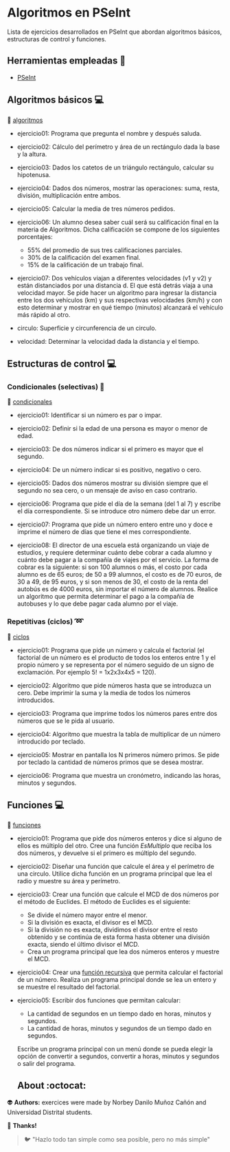 # Algoritmos en PSeInt

Lista de ejercicios desarrollados en PSeInt que abordan algoritmos básicos, estructuras de control y funciones.

## Herramientas empleadas :bookmark_tabs:

- [PSeInt](https://pseint.sourceforge.net)

## Algoritmos básicos 💻

:open_file_folder: [algoritmos](https://github.com/norbeydanilo/algoritmos-pseint/tree/main/algoritmos)

- ejercicio01: Programa que pregunta el nombre y después saluda.

- ejercicio02: Cálculo del perímetro y área de un rectángulo dada la base y la altura.

- ejercicio03: Dados los catetos de un triángulo rectángulo, calcular su hipotenusa.

- ejercicio04: Dados dos números, mostrar las operaciones: suma, resta, división, multiplicación entre ambos.

- ejercicio05: Calcular la media de tres números pedidos.

- ejercicio06: Un alumno desea saber cuál será su calificación final en la materia de Algoritmos. Dicha calificación se compone de los siguientes porcentajes:

  - 55% del promedio de sus tres calificaciones parciales.
  - 30% de la calificación del examen final.
  - 15% de la calificación de un trabajo final.

- ejercicio07: Dos vehículos viajan a diferentes velocidades (v1 y v2) y están distanciados por una distancia d. El que está detrás viaja a una velocidad mayor. Se pide hacer un algoritmo para ingresar la distancia entre los dos vehículos (km) y sus respectivas velocidades (km/h) y con esto determinar y mostrar en qué tiempo (minutos) alcanzará el vehículo más rápido al otro.

- circulo: Superficie y circunferencia de un circulo.

- velocidad: Determinar la velocidad dada la distancia y el tiempo.

## Estructuras de control 💻

### Condicionales (selectivas) :pushpin:

:open_file_folder: [condicionales](https://github.com/norbeydanilo/algoritmos-pseint/tree/main/condicionales)

- ejercicio01: Identificar si un número es par o impar.

- ejercicio02: Definir si la edad de una persona es mayor o menor de edad.

- ejercicio03: De dos números indicar si el primero es mayor que el segundo.

- ejercicio04: De un número indicar si es positivo, negativo o cero.

- ejercicio05: Dados dos números mostrar su división siempre que el segundo no sea cero, o un mensaje de aviso en caso contrario.

- ejercicio06: Programa que pide el día de la semana (del 1 al 7) y escribe el día correspondiente. Si se introduce otro número debe dar un error.

- ejercicio07: Programa que pide un número entero entre uno y doce e imprime el número de días que tiene el mes correspondiente.

- ejercicio08: El director de una escuela está organizando un viaje de estudios, y requiere determinar cuánto debe cobrar a cada alumno y cuánto debe pagar a la compañía de viajes por el servicio. La forma de cobrar es la siguiente: si son 100 alumnos o más, el costo por cada alumno es de 65 euros; de 50 a 99 alumnos, el costo es de 70 euros, de 30 a 49, de 95 euros, y si son menos de 30, el costo de la renta del autobús es de 4000 euros, sin importar el número de alumnos. Realice un algoritmo que permita determinar el pago a la compañía de autobuses y lo que debe pagar cada alumno por el viaje.

### Repetitivas (ciclos) :loop:

:open_file_folder: [ciclos](https://github.com/norbeydanilo/algoritmos-pseint/tree/main/ciclos)

- ejercicio01: Programa que pide un número y calcula el factorial (el factorial de un número es el producto de todos los enteros entre 1 y el propio número y se representa por el número seguido de un signo de exclamación. Por ejemplo 5! = 1x2x3x4x5 = 120).

- ejercicio02: Algoritmo que pide números hasta que se introduzca un cero. Debe imprimir la suma y la media de todos los números introducidos.

- ejercicio03: Programa que imprime todos los números pares entre dos números que se le pida al usuario.

- ejercicio04: Algoritmo que muestra la tabla de multiplicar de un número introducido por teclado.

- ejercicio05: Mostrar en pantalla los N primeros número primos. Se pide por teclado la cantidad de números primos que se desea mostrar.

- ejercicio06: Programa que muestra un cronómetro, indicando las horas, minutos y segundos.

## Funciones 💻

:open_file_folder: [funciones](https://github.com/norbeydanilo/algoritmos-pseint/tree/main/funciones)

- ejercicio01: Programa que pide dos números enteros y dice si alguno de ellos es múltiplo del otro. Cree una función _EsMultiplo_ que reciba los dos números, y devuelve si el primero es múltiplo del segundo.

- ejercicio02: Diseñar una función que calcule el área y el perímetro de una circulo. Utilice dicha función en un programa principal que lea el radio y muestre su área y perímetro.

- ejercicio03: Crear una función que calcule el MCD de dos números por el método de Euclides. El método de Euclides es el siguiente:

  - Se divide el número mayor entre el menor.
  - Si la división es exacta, el divisor es el MCD.
  - Si la división no es exacta, dividimos el divisor entre el resto obtenido y se continúa de esta forma hasta obtener una división exacta, siendo el último divisor el MCD.
  - Crea un programa principal que lea dos números enteros y muestre el MCD.

- ejercicio04: Crear una [función recursiva](https://github.com/norbeydanilo/pensamiento-logico-algoritmia/blob/main/10.recursividad.pptx) que permita calcular el factorial de un número. Realiza un programa principal donde se lea un entero y se muestre el resultado del factorial.

- ejercicio05: Escribir dos funciones que permitan calcular:

  - La cantidad de segundos en un tiempo dado en horas, minutos y segundos.
  - La cantidad de horas, minutos y segundos de un tiempo dado en segundos.

  Escribe un programa principal con un menú donde se pueda elegir la opción de convertir a segundos, convertir a horas, minutos y segundos o salir del programa.

  ## About :octocat:

:alien: **Authors:** exercices were made by Norbey Danilo Muñoz Cañón and Universidad Distrital students.

:blue_book: **Thanks!**

> :bird: "Hazlo todo tan simple como sea posible, pero no más simple"